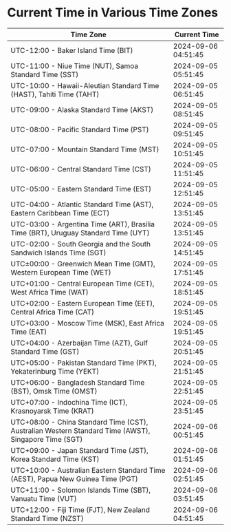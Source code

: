 # Current Time in Various Time Zones

| Time Zone | Current Time |
|-----------|--------------|
| UTC-12:00 - Baker Island Time (BIT) | 2024-09-06 04:51:45 |
| UTC-11:00 - Niue Time (NUT), Samoa Standard Time (SST) | 2024-09-05 05:51:45 |
| UTC-10:00 - Hawaii-Aleutian Standard Time (HAST), Tahiti Time (TAHT) | 2024-09-05 06:51:45 |
| UTC-09:00 - Alaska Standard Time (AKST) | 2024-09-05 08:51:45 |
| UTC-08:00 - Pacific Standard Time (PST) | 2024-09-05 09:51:45 |
| UTC-07:00 - Mountain Standard Time (MST) | 2024-09-05 10:51:45 |
| UTC-06:00 - Central Standard Time (CST) | 2024-09-05 11:51:45 |
| UTC-05:00 - Eastern Standard Time (EST) | 2024-09-05 12:51:45 |
| UTC-04:00 - Atlantic Standard Time (AST), Eastern Caribbean Time (ECT) | 2024-09-05 13:51:45 |
| UTC-03:00 - Argentina Time (ART), Brasília Time (BRT), Uruguay Standard Time (UYT) | 2024-09-05 13:51:45 |
| UTC-02:00 - South Georgia and the South Sandwich Islands Time (SGT) | 2024-09-05 14:51:45 |
| UTC±00:00 - Greenwich Mean Time (GMT), Western European Time (WET) | 2024-09-05 17:51:45 |
| UTC+01:00 - Central European Time (CET), West Africa Time (WAT) | 2024-09-05 18:51:45 |
| UTC+02:00 - Eastern European Time (EET), Central Africa Time (CAT) | 2024-09-05 19:51:45 |
| UTC+03:00 - Moscow Time (MSK), East Africa Time (EAT) | 2024-09-05 19:51:45 |
| UTC+04:00 - Azerbaijan Time (AZT), Gulf Standard Time (GST) | 2024-09-05 20:51:45 |
| UTC+05:00 - Pakistan Standard Time (PKT), Yekaterinburg Time (YEKT) | 2024-09-05 21:51:45 |
| UTC+06:00 - Bangladesh Standard Time (BST), Omsk Time (OMST) | 2024-09-05 22:51:45 |
| UTC+07:00 - Indochina Time (ICT), Krasnoyarsk Time (KRAT) | 2024-09-05 23:51:45 |
| UTC+08:00 - China Standard Time (CST), Australian Western Standard Time (AWST), Singapore Time (SGT) | 2024-09-06 00:51:45 |
| UTC+09:00 - Japan Standard Time (JST), Korea Standard Time (KST) | 2024-09-06 01:51:45 |
| UTC+10:00 - Australian Eastern Standard Time (AEST), Papua New Guinea Time (PGT) | 2024-09-06 02:51:45 |
| UTC+11:00 - Solomon Islands Time (SBT), Vanuatu Time (VUT) | 2024-09-06 03:51:45 |
| UTC+12:00 - Fiji Time (FJT), New Zealand Standard Time (NZST) | 2024-09-06 04:51:45 |
